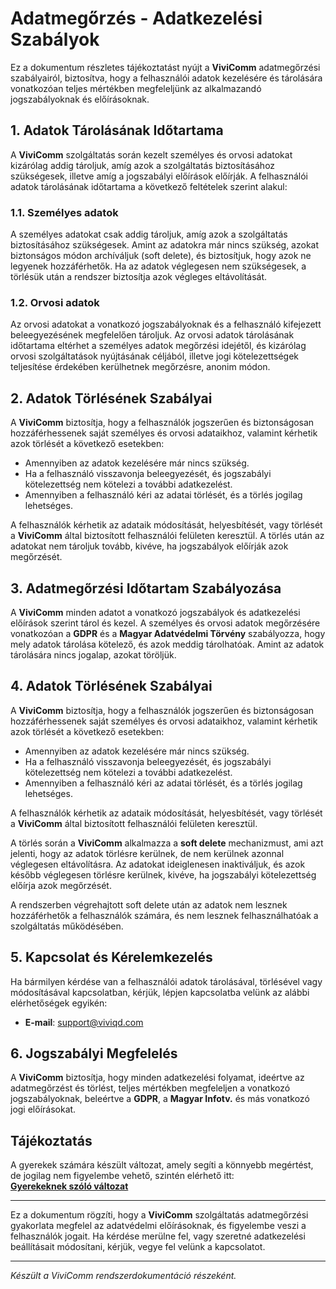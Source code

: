 # Adatmegőrzés - Adatkezelési Szabályok

Ez a dokumentum részletes tájékoztatást nyújt a **ViviComm** adatmegőrzési szabályairól, biztosítva, hogy a felhasználói adatok kezelésére és tárolására vonatkozóan teljes mértékben megfeleljünk az alkalmazandó jogszabályoknak és előírásoknak.

## 1. Adatok Tárolásának Időtartama

A **ViviComm** szolgáltatás során kezelt személyes és orvosi adatokat kizárólag addig tároljuk, amíg azok a szolgáltatás biztosításához szükségesek, illetve amíg a jogszabályi előírások előírják. A felhasználói adatok tárolásának időtartama a következő feltételek szerint alakul:

### **1.1. Személyes adatok**
A személyes adatokat csak addig tároljuk, amíg azok a szolgáltatás biztosításához szükségesek. Amint az adatokra már nincs szükség, azokat biztonságos módon archíváljuk (soft delete), és biztosítjuk, hogy azok ne legyenek hozzáférhetők. Ha az adatok véglegesen nem szükségesek, a törlésük után a rendszer biztosítja azok végleges eltávolítását.

### **1.2. Orvosi adatok**
Az orvosi adatokat a vonatkozó jogszabályoknak és a felhasználó kifejezett beleegyezésének megfelelően tároljuk. Az orvosi adatok tárolásának időtartama eltérhet a személyes adatok megőrzési idejétől, és kizárólag orvosi szolgáltatások nyújtásának céljából, illetve jogi kötelezettségek teljesítése érdekében kerülhetnek megőrzésre, anonim módon.

## 2. Adatok Törlésének Szabályai

A **ViviComm** biztosítja, hogy a felhasználók jogszerűen és biztonságosan hozzáférhessenek saját személyes és orvosi adataikhoz, valamint kérhetik azok törlését a következő esetekben:

- Amennyiben az adatok kezelésére már nincs szükség.
- Ha a felhasználó visszavonja beleegyezését, és jogszabályi kötelezettség nem kötelezi a további adatkezelést.
- Amennyiben a felhasználó kéri az adatai törlését, és a törlés jogilag lehetséges.

A felhasználók kérhetik az adataik módosítását, helyesbítését, vagy törlését a **ViviComm** által biztosított felhasználói felületen keresztül. A törlés után az adatokat nem tároljuk tovább, kivéve, ha jogszabályok előírják azok megőrzését.

## 3. Adatmegőrzési Időtartam Szabályozása

A **ViviComm** minden adatot a vonatkozó jogszabályok és adatkezelési előírások szerint tárol és kezel. A személyes és orvosi adatok megőrzésére vonatkozóan a **GDPR** és a **Magyar Adatvédelmi Törvény** szabályozza, hogy mely adatok tárolása kötelező, és azok meddig tárolhatóak. Amint az adatok tárolására nincs jogalap, azokat töröljük.

## 4. Adatok Törlésének Szabályai

A **ViviComm** biztosítja, hogy a felhasználók jogszerűen és biztonságosan hozzáférhessenek saját személyes és orvosi adataikhoz, valamint kérhetik azok törlését a következő esetekben:

- Amennyiben az adatok kezelésére már nincs szükség.
- Ha a felhasználó visszavonja beleegyezését, és jogszabályi kötelezettség nem kötelezi a további adatkezelést.
- Amennyiben a felhasználó kéri az adatai törlését, és a törlés jogilag lehetséges.

A felhasználók kérhetik az adataik módosítását, helyesbítését, vagy törlését a **ViviComm** által biztosított felhasználói felületen keresztül.

A törlés során a **ViviComm** alkalmazza a **soft delete** mechanizmust, ami azt jelenti, hogy az adatok törlésre kerülnek, de nem kerülnek azonnal véglegesen eltávolításra. Az adatokat ideiglenesen inaktiváljuk, és azok később véglegesen törlésre kerülnek, kivéve, ha jogszabályi kötelezettség előírja azok megőrzését.

A rendszerben végrehajtott soft delete után az adatok nem lesznek hozzáférhetők a felhasználók számára, és nem lesznek felhasználhatóak a szolgáltatás működésében.

## 5. Kapcsolat és Kérelemkezelés

Ha bármilyen kérdése van a felhasználói adatok tárolásával, törlésével vagy módosításával kapcsolatban, kérjük, lépjen kapcsolatba velünk az alábbi elérhetőségek egyikén:

- **E-mail**: [support@viviqd.com](mailto:support@viviqd.com)

## 6. Jogszabályi Megfelelés

A **ViviComm** biztosítja, hogy minden adatkezelési folyamat, ideértve az adatmegőrzést és törlést, teljes mértékben megfeleljen a vonatkozó jogszabályoknak, beleértve a **GDPR**, a **Magyar Infotv.** és más vonatkozó jogi előírásokat.

## Tájékoztatás

A gyerekek számára készült változat, amely segíti a könnyebb megértést,<br/> de jogilag nem figyelembe vehető, szintén elérhető itt:  
[**Gyerekeknek szóló változat**](../easy/easy-data-retention.md)

---

Ez a dokumentum rögzíti, hogy a **ViviComm** szolgáltatás adatmegőrzési gyakorlata megfelel az adatvédelmi előírásoknak, és figyelembe veszi a felhasználók jogait. Ha kérdése merülne fel, vagy szeretné adatkezelési beállításait módosítani, kérjük, vegye fel velünk a kapcsolatot.

---

*Készült a ViviComm rendszerdokumentáció részeként.*
